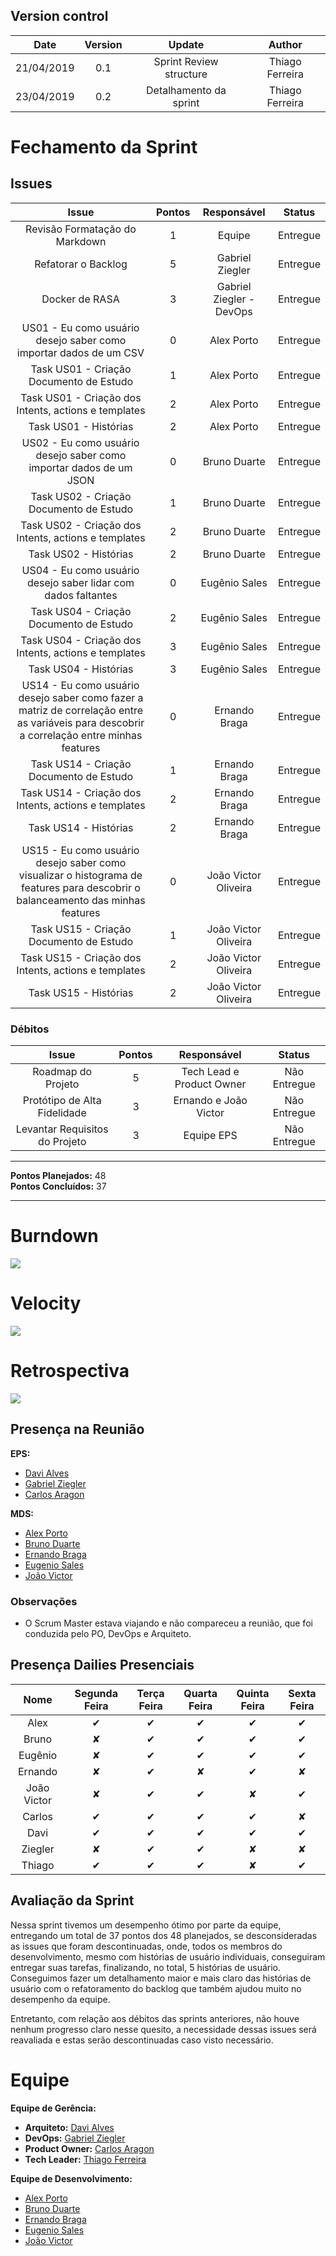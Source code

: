## Version control

|Date|Version|Update|Author|
|:--:|:----:|:-------:|:---:|
|21/04/2019|0.1|Sprint Review structure|Thiago Ferreira|
|23/04/2019|0.2|Detalhamento da sprint|Thiago Ferreira|


# Fechamento da Sprint

## Issues
|Issue|Pontos|Responsável|Status|
|:--:|:-------:|:--:|:---:|
|Revisão Formatação do Markdown|1|Equipe| Entregue |
|Refatorar o Backlog|5|Gabriel Ziegler| Entregue |
|Docker de RASA|3|Gabriel Ziegler - DevOps| Entregue |
|US01 - Eu como usuário desejo saber como importar dados de um CSV |0|Alex Porto|Entregue|
|Task US01 - Criação Documento de Estudo|1|Alex Porto|Entregue|
|Task US01 - Criação dos Intents, actions e templates|2|Alex Porto| Entregue |
|Task US01 - Histórias|2|Alex Porto| Entregue |
|US02 - Eu como usuário desejo saber como importar dados de um JSON|0|Bruno Duarte|Entregue|
|Task US02 - Criação Documento de Estudo|1|Bruno Duarte|Entregue|
|Task US02 - Criação dos Intents, actions e templates|2|Bruno Duarte|Entregue|
|Task US02 - Histórias|2|Bruno Duarte| Entregue |
|US04 - Eu como usuário desejo saber lidar com dados faltantes|0|Eugênio Sales|Entregue|
|Task US04 - Criação Documento de Estudo|2|Eugênio Sales|Entregue|
|Task US04 - Criação dos Intents, actions e templates|3|Eugênio Sales|Entregue|
|Task US04 - Histórias|3|Eugênio Sales| Entregue |
|US14 - Eu como usuário desejo saber como fazer a matriz de correlação entre as variáveis para descobrir a correlação entre minhas features|0|Ernando Braga| Entregue|
|Task US14 - Criação Documento de Estudo|1|Ernando Braga|Entregue|
|Task US14 - Criação dos Intents, actions e templates|2|Ernando Braga|Entregue |
|Task US14 - Histórias|2|Ernando Braga| Entregue |
|US15 - Eu como usuário desejo saber como visualizar o histograma de features para descobrir o balanceamento das minhas features|0|João Victor Oliveira|Entregue|
|Task US15 - Criação Documento de Estudo|1|João Victor Oliveira|Entregue|
|Task US15 - Criação dos Intents, actions e templates|2|João Victor Oliveira|Entregue|
|Task US15 - Histórias|2|João Victor Oliveira| Entregue |


### Débitos
|Issue|Pontos|Responsável|Status|
|:--:|:-------:|:--:|:---:|
|Roadmap do Projeto|5|Tech Lead e Product Owner| Não Entregue |
|Protótipo de Alta Fidelidade|3|Ernando e João Victor| Não Entregue |
|Levantar Requisitos do Projeto|3|Equipe EPS| Não Entregue |

___
**Pontos Planejados:**  48<br>
**Pontos Concluídos:** 37
___

# Burndown
![](../img/burndownSprint4_2.png)

# Velocity
![](../img/velocitySprint4.png)

# Retrospectiva
![](../img/reviewsprint4.png)

## Presença na Reunião
**EPS:** 
* [Davi Alves](https://github.com/davialvb)  
* [Gabriel Ziegler](https://github.com/gabrielziegler3)
* [Carlos Aragon](https://github.com/carlosaragon)

**MDS:** 
- [Alex Porto](https://github.com/alexportof)
- [Bruno Duarte](https://github.com/Mexazonic)
- [Ernando Braga](https://github.com/ZarathosDeath)
- [Eugenio Sales](https://github.com/Eugeniosales)
- [João Victor](https://github.com/joao15victor08)

### Observações
* O Scrum Master estava viajando e não compareceu a reunião, que foi conduzida pelo PO, DevOps e Arquiteto.

## Presença Dailies Presenciais

| Nome    |Segunda Feira      | Terça Feira      | Quarta Feira     | Quinta Feira      | Sexta Feira      |     
|:-----:  |:-----------------:|:----------------:|:----------------:|:-----------------:|:----------------:|
|Alex     |         ✔         |         ✔        |         ✔        |         ✔         |         ✔        |
|Bruno    |          ✘        |         ✔        |         ✔        |         ✔         |         ✔        |
|Eugênio  |          ✘        |         ✔        |         ✔        |         ✔         |         ✔        |
|Ernando  |         ✘         |         ✔        |         ✘        |         ✔         |         ✘        |
|João Victor|       ✘         |         ✔        |         ✔        |        ✘          |         ✔        |
|Carlos   |         ✔         |         ✔        |         ✔        |         ✔         |         ✘        |
|Davi     |         ✔         |         ✔        |         ✔        |         ✔         |         ✔        |
|Ziegler  |         ✘         |         ✔        |          ✔       |         ✘         |         ✘        |
|Thiago   |         ✔         |         ✔        |         ✔        |         ✘         |         ✔        |



## Avaliação da Sprint
Nessa sprint tivemos um desempenho ótimo por parte da equipe, entregando um total de 37 pontos dos 48 planejados, se desconsideradas as issues que foram descontinuadas, onde, todos os membros do desenvolvimento, mesmo com histórias de usuário individuais, conseguiram entregar suas tarefas, finalizando, no total, 5 histórias de usuário. Conseguimos fazer um detalhamento maior e mais claro das histórias de usuário com o refatoramento do backlog que também ajudou muito no desempenho da equipe.

Entretanto, com relação aos débitos das sprints anteriores, não houve nenhum progresso claro nesse quesito, a necessidade dessas issues será reavaliada e estas serão descontinuadas caso visto necessário.


# Equipe
**Equipe de Gerência:** <br>
* **Arquiteto:** [Davi Alves](https://github.com/davialvb) <br> 
* **DevOps:** [Gabriel Ziegler](https://github.com/gabrielziegler3) <br>
* **Product Owner:** [Carlos Aragon](https://github.com/carlosaragon) <br>
* **Tech Leader:** [Thiago Ferreira](https://github.com/thiagoiferreira)

**Equipe de Desenvolvimento:** <br>
- [Alex Porto](https://github.com/alexportof)<br>
- [Bruno Duarte](https://github.com/Mexazonic)<br>
- [Ernando Braga](https://github.com/ZarathosDeath)<br>
- [Eugenio Sales](https://github.com/Eugeniosales)<br>
- [João Victor](https://github.com/joao15victor08)<br>